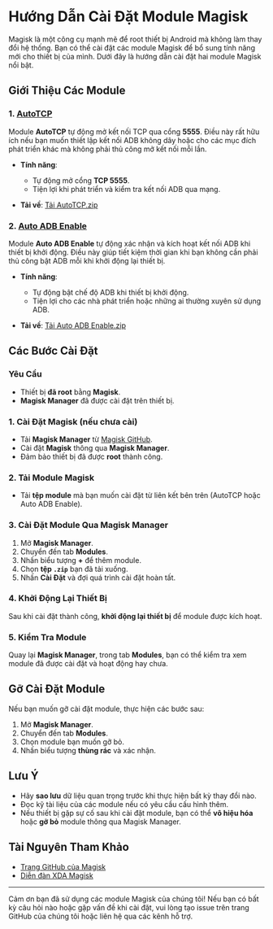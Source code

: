 # Hướng Dẫn Cài Đặt Module Magisk

Magisk là một công cụ mạnh mẽ để root thiết bị Android mà không làm thay đổi hệ thống. Bạn có thể cài đặt các module Magisk để bổ sung tính năng mới cho thiết bị của mình. Dưới đây là hướng dẫn cài đặt hai module Magisk nổi bật.

## Giới Thiệu Các Module

### 1. [AutoTCP](https://github.com/lowji194/Module-Magisk/raw/refs/heads/main/AutoTCP.zip)

Module **AutoTCP** tự động mở kết nối TCP qua cổng **5555**. Điều này rất hữu ích nếu bạn muốn thiết lập kết nối ADB không dây hoặc cho các mục đích phát triển khác mà không phải thủ công mở kết nối mỗi lần.

- **Tính năng**:
  - Tự động mở cổng **TCP 5555**.
  - Tiện lợi khi phát triển và kiểm tra kết nối ADB qua mạng.

- **Tải về**: [Tải AutoTCP.zip](https://github.com/lowji194/Module-Magisk/raw/refs/heads/main/AutoTCP.zip)

### 2. [Auto ADB Enable](https://github.com/lowji194/Module-Magisk/raw/refs/heads/main/Auto_ADB_Enable.zip)

Module **Auto ADB Enable** tự động xác nhận và kích hoạt kết nối ADB khi thiết bị khởi động. Điều này giúp tiết kiệm thời gian khi bạn không cần phải thủ công bật ADB mỗi khi khởi động lại thiết bị.

- **Tính năng**:
  - Tự động bật chế độ ADB khi thiết bị khởi động.
  - Tiện lợi cho các nhà phát triển hoặc những ai thường xuyên sử dụng ADB.

- **Tải về**: [Tải Auto ADB Enable.zip](https://github.com/lowji194/Module-Magisk/raw/refs/heads/main/Auto_ADB_Enable.zip)

## Các Bước Cài Đặt

### Yêu Cầu
- Thiết bị **đã root** bằng **Magisk**.
- **Magisk Manager** đã được cài đặt trên thiết bị.

### 1. **Cài Đặt Magisk** (nếu chưa cài)
- Tải **Magisk Manager** từ [Magisk GitHub](https://github.com/topjohnwu/Magisk).
- Cài đặt **Magisk** thông qua **Magisk Manager**.
- Đảm bảo thiết bị đã được **root** thành công.

### 2. **Tải Module Magisk**
- Tải **tệp module** mà bạn muốn cài đặt từ liên kết bên trên (AutoTCP hoặc Auto ADB Enable).

### 3. **Cài Đặt Module Qua Magisk Manager**
1. Mở **Magisk Manager**.
2. Chuyển đến tab **Modules**.
3. Nhấn biểu tượng **+** để thêm module.
4. Chọn **tệp `.zip`** bạn đã tải xuống.
5. Nhấn **Cài Đặt** và đợi quá trình cài đặt hoàn tất.

### 4. **Khởi Động Lại Thiết Bị**
Sau khi cài đặt thành công, **khởi động lại thiết bị** để module được kích hoạt.

### 5. **Kiểm Tra Module**
Quay lại **Magisk Manager**, trong tab **Modules**, bạn có thể kiểm tra xem module đã được cài đặt và hoạt động hay chưa.

## Gỡ Cài Đặt Module

Nếu bạn muốn gỡ cài đặt module, thực hiện các bước sau:
1. Mở **Magisk Manager**.
2. Chuyển đến tab **Modules**.
3. Chọn module bạn muốn gỡ bỏ.
4. Nhấn biểu tượng **thùng rác** và xác nhận.

## Lưu Ý
- Hãy **sao lưu** dữ liệu quan trọng trước khi thực hiện bất kỳ thay đổi nào.
- Đọc kỹ tài liệu của các module nếu có yêu cầu cấu hình thêm.
- Nếu thiết bị gặp sự cố sau khi cài đặt module, bạn có thể **vô hiệu hóa** hoặc **gỡ bỏ** module thông qua Magisk Manager.

## Tài Nguyên Tham Khảo
- [Trang GitHub của Magisk](https://github.com/topjohnwu/Magisk)
- [Diễn đàn XDA Magisk](https://forum.xda-developers.com/f/magisk.6100/)

---

Cảm ơn bạn đã sử dụng các module Magisk của chúng tôi! Nếu bạn có bất kỳ câu hỏi nào hoặc gặp vấn đề khi cài đặt, vui lòng tạo issue trên trang GitHub của chúng tôi hoặc liên hệ qua các kênh hỗ trợ.
